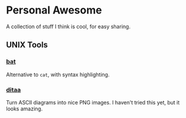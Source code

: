 # Personal Awesome

A collection of stuff I think is cool, for easy sharing.

## UNIX Tools

### [bat](https://github.com/sharkdp/bat)

Alternative to `cat`, with syntax highlighting.

### [ditaa](https://github.com/stathissideris/ditaa)

Turn ASCII diagrams into nice PNG images. I haven't tried this yet, but it looks amazing.
